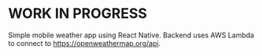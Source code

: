 # WORK IN PROGRESS

Simple mobile weather app using React Native. Backend uses AWS Lambda to connect to https://openweathermap.org/api.
